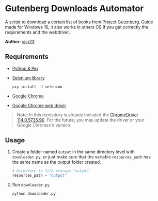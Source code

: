
# Gutenberg Downloads Automator

A script to download a certain list of books from [Project Gutenberg](https://www.gutenberg.org/). Guide made for Windows 10, it also works in others OS if you get correctly the requirements and the webdriver.

**Author:** [sjcr23](https://sjcr23.github.io)

## Requirements

- [Python & Pip](https://www.python.org/)
- [Selenium library](https://pypi.org/project/selenium/)

    ```bash
    pip install -U selenium
    ```

- [Google Chrome](https://www.google.com/chrome/)
- [Google Chrome web driver](https://chromedriver.chromium.org/downloads)

> Note: In this repository is already included the [ChromeDriver 114.0.5735.90](https://chromedriver.storage.googleapis.com/index.html?path=114.0.5735.90/). For the future, you may update the driver or your Google Chromes's version.

## Usage

1. Create a folder named `output` in the same directory level with `downloader.py`, or just make sure that the variable `resources_path` has the same name as the output folder created.

    ```python
    # Directory to file storage "output"
    resources_path = "output"
    ```

3. Run  `downloader.py`

    ```bash
    python downloader.py
    ```

